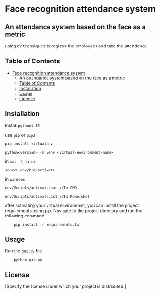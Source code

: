 # Face recognition attendance system

## An attendance system based on the face as a metric

using cv techniques to register the employees and take the attendance

## Table of Contents

- [Face recognition attendance system](#face-recognition-attendance-system)
  - [An attendance system based on the face as a metric](#an-attendance-system-based-on-the-face-as-a-metric)
  - [Table of Contents](#table-of-contents)
  - [Installation](#installation)
  - [Usage](#usage)
  - [License](#license)

## Installation

Install `python3.10`

use `pip` or `pip3`  

```
pip install virtualenv
```

```
python<version> -m venv <virtual-environment-name>
```

in `mac  \ linux`

```source env/bin/activate```

in `windows` 

```
env/Scripts/activate.bat //In CMD
```

```
env/Scripts/Activate.ps1 //In Powershel
```


after activating your virtual environment, you can install the project requirements using pip. Navigate to the project directory and run the following command:

```
    pip install -r requirements.txt
```
## Usage

Run the `gui.py` file

```
    python gui.py
```

## License

[Specify the license under which your project is distributed.]
